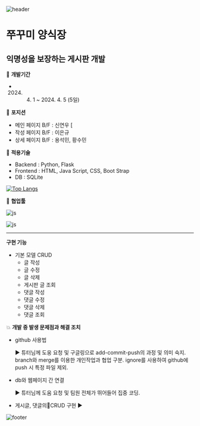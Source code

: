![header](https://capsule-render.vercel.app/api?type=waving&color=37B1FF&height=200&section=header&text="쭈꾸미%20양식장")
# 쭈꾸미 양식장

## 익명성을 보장하는 게시판 개발

:calendar: __개발기간__
- 2024. 4. 1 ~ 2024. 4. 5 (5일)

:busts_in_silhouette: __포지션__
- 메인 페이지 B/F : 신연우 [
- 작성 페이지 B/F : 이은규
- 상세 페이지 B/F : 용석민, 황수민

:wrench: __적용기술__
- Backend : Python, Flask
- Frontend : HTML, Java Script, CSS, Boot Strap
- DB : SQLite

[![Top Langs](https://github-readme-stats.vercel.app/api/top-langs/?username=sumina-codewell)](https://github.com/anuraghazra/github-readme-stats)

:raised_hands: __협업툴__

![js](https://img.shields.io/badge/GitHub-100000?style=for-the-badge&logo=github&logoColor=white)

![js](https://img.shields.io/badge/Slack-4A154B?style=for-the-badge&logo=slack&logoColor=whit)

***

__구현 기능__
- 기본 모델 CRUD
    - 글 작성
    - 글 수정
    - 글 삭제
    - 게시판 글 조회
    - 댓글 작성
    - 댓글 수정
    - 댓글 삭제
    - 댓글 조회

:collision: __개발 중 발생 문제점과 해결 조치__
- github 사용법

  :arrow_forward: 튜터님께 도웅 요청 및 구글링으로 add-commit-push의 과정 및 의미 숙지. branch와 merge를 이용한 개인작업과 협업 구분. ignore를 사용하여 github에 push 시 특정 파일 제외.
  
- db와 웹페이지 간 연결
  
  :arrow_forward: 튜터님께 도움 요청 및 팀원 전체가 뛰어들어 집중 코딩.

- 게시글, 댓글의CRUD 구현
  :arrow_forward: 

![footer](https://capsule-render.vercel.app/api?type=waving&color=37B1FF&height=200&section=footer)
